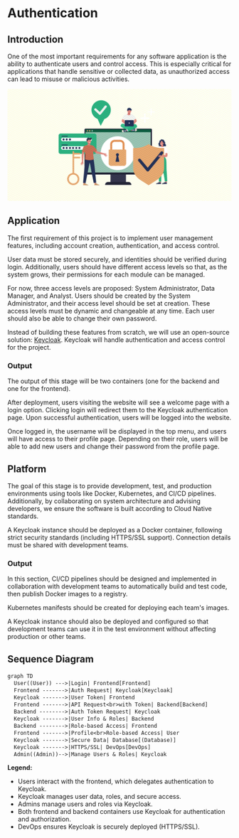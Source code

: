 # Authentication

## Introduction

One of the most important requirements for any software application is the ability to authenticate users and control access. This is especially critical for applications that handle sensitive or collected data, as unauthorized access can lead to misuse or malicious activities.

![Authentication](../images/Authentication.jpg)

## Application

The first requirement of this project is to implement user management features, including account creation, authentication, and access control.

User data must be stored securely, and identities should be verified during login. Additionally, users should have different access levels so that, as the system grows, their permissions for each module can be managed.

For now, three access levels are proposed: System Administrator, Data Manager, and Analyst. Users should be created by the System Administrator, and their access level should be set at creation. These access levels must be dynamic and changeable at any time. Each user should also be able to change their own password.

Instead of building these features from scratch, we will use an open-source solution: [Keycloak](https://www.keycloak.org/). Keycloak will handle authentication and access control for the project.

### Output

The output of this stage will be two containers (one for the backend and one for the frontend).

After deployment, users visiting the website will see a welcome page with a login option. Clicking login will redirect them to the Keycloak authentication page. Upon successful authentication, users will be logged into the website.

Once logged in, the username will be displayed in the top menu, and users will have access to their profile page. Depending on their role, users will be able to add new users and change their password from the profile page.

## Platform

The goal of this stage is to provide development, test, and production environments using tools like Docker, Kubernetes, and CI/CD pipelines. Additionally, by collaborating on system architecture and advising developers, we ensure the software is built according to Cloud Native standards.

A Keycloak instance should be deployed as a Docker container, following strict security standards (including HTTPS/SSL support). Connection details must be shared with development teams.

### Output

In this section, CI/CD pipelines should be designed and implemented in collaboration with development teams to automatically build and test code, then publish Docker images to a registry.

Kubernetes manifests should be created for deploying each team's images.

A Keycloak instance should also be deployed and configured so that development teams can use it in the test environment without affecting production or other teams.

## Sequence Diagram

```mermaid
graph TD
  User((User)) --->|Login| Frontend[Frontend]
  Frontend ------->|Auth Request| Keycloak[Keycloak]
  Keycloak ------->|User Token| Frontend
  Frontend ------->|API Request<br>with Token| Backend[Backend]
  Backend -------->|Auth Token Request| Keycloak
  Keycloak ------->|User Info & Roles| Backend
  Backend -------->|Role-based Access| Frontend
  Frontend ------->|Profile<br>Role-based Access| User
  Keycloak ------->|Secure Data| Database[(Database)]
  Keycloak ------->|HTTPS/SSL| DevOps[DevOps]
  Admin((Admin))-->|Manage Users & Roles| Keycloak
```

**Legend:**

- Users interact with the frontend, which delegates authentication to Keycloak.
- Keycloak manages user data, roles, and secure access.
- Admins manage users and roles via Keycloak.
- Both frontend and backend containers use Keycloak for authentication and authorization.
- DevOps ensures Keycloak is securely deployed (HTTPS/SSL).
